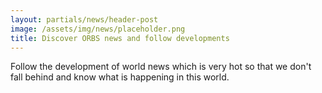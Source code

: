 ```yaml
---
layout: partials/news/header-post
image: /assets/img/news/placeholder.png
title: Discover ORBS news and follow developments
---
```


Follow the development of world news which is very hot so that we don't fall behind and know what is happening in this world.
